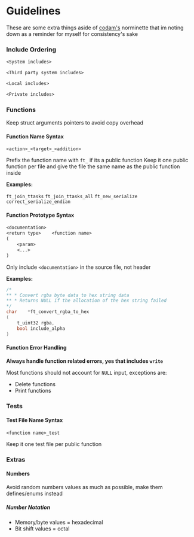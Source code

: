 # Guidelines

These are some extra things aside of [codam's](https://www.codam.nl/en/) norminette that im noting down as a reminder for myself for consistency's sake

### Include Ordering

```txt
<System includes>

<Third party system includes>

<Local includes>

<Private includes>
```

### Functions

Keep struct arguments pointers to avoid copy overhead

#### Function Name Syntax

`<action>_<target>_<addition>`

Prefix the function name with `ft_` if its a public function
Keep it one public function per file and give the file the same name as the public function inside

**Examples:**

`ft_join_ttasks`
`ft_join_ttasks_all`
`ft_new_serialize`
`correct_serialize_endian`

#### Function Prototype Syntax

```txt
<documentation>
<return type>    <function name>
(
    <param>
    <...>
)
```

Only include `<documentation>` in the source file, not header

**Examples:**

```c
/*
** * Convert rgba byte data to hex string data
** * Returns NULL if the allocation of the hex string failed
*/
char    *ft_convert_rgba_to_hex
(
    t_uint32 rgba,
    bool include_alpha
)
```

#### Function Error Handling

**Always handle function related errors, yes that includes `write`**

Most functions should not account for `NULL` input, exceptions are:

- Delete functions
- Print functions

### Tests

#### Test File Name Syntax

`<function name>_test`

Keep it one test file per public function

### Extras

#### Numbers

Avoid random numbers values as much as possible, make them defines/enums instead

##### Number Notation

- Memory/byte values = hexadecimal
- Bit shift values = octal
